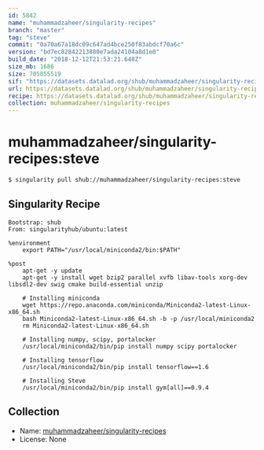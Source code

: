 ```yaml
---
id: 5842
name: "muhammadzaheer/singularity-recipes"
branch: "master"
tag: "steve"
commit: "0a70a67a18dc09c647ad4bce250f83abdcf70a6c"
version: "bd7ec82842213880e7ada24104a8d1e0"
build_date: "2018-12-12T21:53:21.648Z"
size_mb: 1686
size: 705855519
sif: "https://datasets.datalad.org/shub/muhammadzaheer/singularity-recipes/steve/2018-12-12-0a70a67a-bd7ec828/bd7ec82842213880e7ada24104a8d1e0.simg"
url: https://datasets.datalad.org/shub/muhammadzaheer/singularity-recipes/steve/2018-12-12-0a70a67a-bd7ec828/
recipe: https://datasets.datalad.org/shub/muhammadzaheer/singularity-recipes/steve/2018-12-12-0a70a67a-bd7ec828/Singularity
collection: muhammadzaheer/singularity-recipes
---
```


# muhammadzaheer/singularity-recipes:steve

```bash
$ singularity pull shub://muhammadzaheer/singularity-recipes:steve
```

## Singularity Recipe

```singularity
Bootstrap: shub
From: singularityhub/ubuntu:latest

%environment
    export PATH="/usr/local/miniconda2/bin:$PATH"

%post
    apt-get -y update
    apt-get -y install wget bzip2 parallel xvfb libav-tools xorg-dev libsdl2-dev swig cmake build-essential unzip

    # Installing miniconda
    wget https://repo.anaconda.com/miniconda/Miniconda2-latest-Linux-x86_64.sh
    bash Miniconda2-latest-Linux-x86_64.sh -b -p /usr/local/miniconda2
    rm Miniconda2-latest-Linux-x86_64.sh

    # Installing numpy, scipy, portalocker
    /usr/local/miniconda2/bin/pip install numpy scipy portalocker

    # Installing tensorflow
    /usr/local/miniconda2/bin/pip install tensorflow==1.6

    # Installing Steve   
    /usr/local/miniconda2/bin/pip install gym[all]==0.9.4
```

## Collection

 - Name: [muhammadzaheer/singularity-recipes](https://github.com/muhammadzaheer/singularity-recipes)
 - License: None

